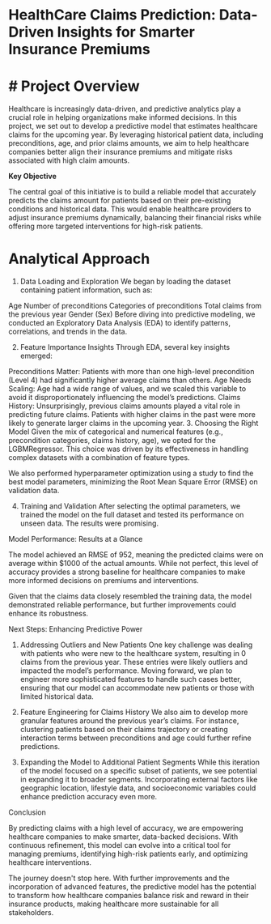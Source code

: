 # HealthCare Claims Prediction: Data-Driven Insights for Smarter Insurance Premiums

# # Project Overview

Healthcare is increasingly data-driven, and predictive analytics play a crucial role in helping organizations make informed decisions. In this project, we set out to develop a predictive model that estimates healthcare claims for the upcoming year. By leveraging historical patient data, including preconditions, age, and prior claims amounts, we aim to help healthcare companies better align their insurance premiums and mitigate risks associated with high claim amounts.

**Key Objective**

The central goal of this initiative is to build a reliable model that accurately predicts the claims amount for patients based on their pre-existing conditions and historical data. This would enable healthcare providers to adjust insurance premiums dynamically, balancing their financial risks while offering more targeted interventions for high-risk patients.

# Analytical Approach

1. Data Loading and Exploration
We began by loading the dataset containing patient information, such as:

Age
Number of preconditions
Categories of preconditions
Total claims from the previous year
Gender (Sex)
Before diving into predictive modeling, we conducted an Exploratory Data Analysis (EDA) to identify patterns, correlations, and trends in the data.

2. Feature Importance Insights
Through EDA, several key insights emerged:

Preconditions Matter: Patients with more than one high-level precondition (Level 4) had significantly higher average claims than others.
Age Needs Scaling: Age had a wide range of values, and we scaled this variable to avoid it disproportionately influencing the model’s predictions.
Claims History: Unsurprisingly, previous claims amounts played a vital role in predicting future claims. Patients with higher claims in the past were more likely to generate larger claims in the upcoming year.
3. Choosing the Right Model
Given the mix of categorical and numerical features (e.g., precondition categories, claims history, age), we opted for the LGBMRegressor. This choice was driven by its effectiveness in handling complex datasets with a combination of feature types.

We also performed hyperparameter optimization using a study to find the best model parameters, minimizing the Root Mean Square Error (RMSE) on validation data.

4. Training and Validation
After selecting the optimal parameters, we trained the model on the full dataset and tested its performance on unseen data. The results were promising.

Model Performance: Results at a Glance

The model achieved an RMSE of 952, meaning the predicted claims were on average within $1000 of the actual amounts. While not perfect, this level of accuracy provides a strong baseline for healthcare companies to make more informed decisions on premiums and interventions.

Given that the claims data closely resembled the training data, the model demonstrated reliable performance, but further improvements could enhance its robustness.

Next Steps: Enhancing Predictive Power

1. Addressing Outliers and New Patients
One key challenge was dealing with patients who were new to the healthcare system, resulting in 0 claims from the previous year. These entries were likely outliers and impacted the model’s performance. Moving forward, we plan to engineer more sophisticated features to handle such cases better, ensuring that our model can accommodate new patients or those with limited historical data.

2. Feature Engineering for Claims History
We also aim to develop more granular features around the previous year’s claims. For instance, clustering patients based on their claims trajectory or creating interaction terms between preconditions and age could further refine predictions.

3. Expanding the Model to Additional Patient Segments
While this iteration of the model focused on a specific subset of patients, we see potential in expanding it to broader segments. Incorporating external factors like geographic location, lifestyle data, and socioeconomic variables could enhance prediction accuracy even more.

Conclusion

By predicting claims with a high level of accuracy, we are empowering healthcare companies to make smarter, data-backed decisions. With continuous refinement, this model can evolve into a critical tool for managing premiums, identifying high-risk patients early, and optimizing healthcare interventions.

The journey doesn't stop here. With further improvements and the incorporation of advanced features, the predictive model has the potential to transform how healthcare companies balance risk and reward in their insurance products, making healthcare more sustainable for all stakeholders.
